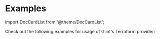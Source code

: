 # Examples

import DocCardList from '@theme/DocCardList';

Check out the following examples for usage of Glint's Terraform provider:

<DocCardList />

